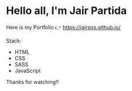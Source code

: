 # Hello all, I'm Jair Partida

Here is my Portfolio 👉 https://jairpss.github.io/

Stack:
  - HTML
  - CSS
  - SASS
  - JavaScript

Thanks for watching!! 
